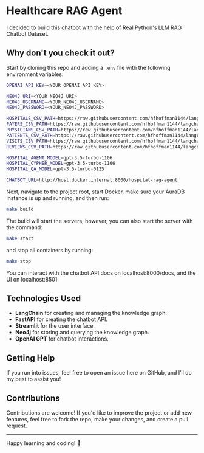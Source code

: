 # Healthcare RAG Agent

I decided to build this chatbot with the help of Real Python's LLM RAG Chatbot Dataset.

## Why don't you check it out?

Start by cloning this repo and adding a `.env` file with the following environment variables:

```bash
OPENAI_API_KEY=<YOUR_OPENAI_API_KEY>

NEO4J_URI=<YOUR_NEO4J_URI>
NEO4J_USERNAME=<YOUR_NEO4J_USERNAME>
NEO4J_PASSWORD=<YOUR_NEO4J_PASSWORD>

HOSPITALS_CSV_PATH=https://raw.githubusercontent.com/hfhoffman1144/langchain_neo4j_rag_app/main/data/hospitals.csv
PAYERS_CSV_PATH=https://raw.githubusercontent.com/hfhoffman1144/langchain_neo4j_rag_app/main/data/payers.csv
PHYSICIANS_CSV_PATH=https://raw.githubusercontent.com/hfhoffman1144/langchain_neo4j_rag_app/main/data/physicians.csv
PATIENTS_CSV_PATH=https://raw.githubusercontent.com/hfhoffman1144/langchain_neo4j_rag_app/main/data/patients.csv
VISITS_CSV_PATH=https://raw.githubusercontent.com/hfhoffman1144/langchain_neo4j_rag_app/main/data/visits.csv
REVIEWS_CSV_PATH=https://raw.githubusercontent.com/hfhoffman1144/langchain_neo4j_rag_app/main/data/reviews.csv

HOSPITAL_AGENT_MODEL=gpt-3.5-turbo-1106
HOSPITAL_CYPHER_MODEL=gpt-3.5-turbo-1106
HOSPITAL_QA_MODEL=gpt-3.5-turbo-0125

CHATBOT_URL=http://host.docker.internal:8000/hospital-rag-agent
```

Next, navigate to the project root, start Docker, make sure your AuraDB instance is up and running, and then run:
```bash
make build
```
The build will start the servers, however, you can also start the server with the command:

```bash
make start
```
and stop all containers by running:

```bash
make stop
```
You can interact with the chatbot API docs on localhost:8000/docs, and the UI on localhost:8501:

## Technologies Used

- **LangChain** for creating and managing the knowledge graph.
- **FastAPI** for creating the chatbot API.
- **Streamlit** for the user interface.
- **Neo4j** for storing and querying the knowledge graph.
- **OpenAI GPT** for chatbot interactions.

## Getting Help

If you run into issues, feel free to open an issue here on GitHub, and I’ll do my best to assist you!

## Contributions

Contributions are welcome! If you'd like to improve the project or add new features, feel free to fork the repo, make your changes, and create a pull request.

---

Happy learning and coding! 🚀
